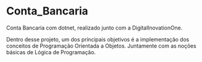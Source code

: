 # Conta_Bancaria

Conta Bancaria com dotnet, realizado junto com a DigitalInovationOne.

Dentro desse projeto, um dos príncipais objetivos é a implementação dos conceitos de Programação Orientada a Objetos.
Juntamente com as noções básicas de Lógica de Programação.

